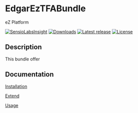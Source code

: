 # EdgarEzTFABundle

eZ Platform

[![SensioLabsInsight](https://insight.sensiolabs.com/projects/1b9063ff-aa66-4fd6-b1fc-08fbec3797a0/mini.png)](https://insight.sensiolabs.com/projects/1b9063ff-aa66-4fd6-b1fc-08fbec3797a0)
[![Downloads](https://img.shields.io/packagist/dt/edgar/ez-tfa-bundle.svg?style=flat-square)](https://packagist.org/packages/edgar/ez-tfa-bundle)
[![Latest release](https://img.shields.io/github/release/noodle69/EdgarEzTFABundle.svg?style=flat-square)](https://github.com/noodle69/EdgarEzTFABundle/releases)
[![License](https://img.shields.io/packagist/l/edgar/ez-tfa-bundle.svg?style=flat-square)](LICENSE)

## Description

This bundle offer 

## Documentation

[Installation](docs/INSTALL.md)

[Extend](docs/EXTEND.md)

[Usage](docs/USAGE.md)

